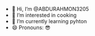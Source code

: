 - 👋 Hi, I’m @ABDURAHMON3205
- 👀 I’m interested in cooking
- 🌱 I’m currently learning pyhton
- 😄 Pronouns: 😎

<!---
ABDURAHMON3205/ABDURAHMON3205 is a ✨ special ✨ repository because its `README.md` (this file) appears on your GitHub profile.
You can click the Preview link to take a look at your changes.
--->
